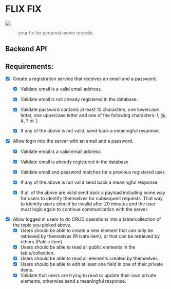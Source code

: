 # FLIX FIX
<img src= "https://i.imgur.com/3jOQG7W.jpeg">

> your fix for personal movie records.


## Backend API

## Requirements:

* [X] Create a registration service that receives an email and a password.
    * [X] Validate email is a valid email address.
    * [X] Validate email is not already registered in the database.
    * [X] Validate password contains at least 10 characters, one lowercase letter, one uppercase letter and one of the following characters: !, @, #, ? or ].
    * [X] If any of the above is not valid, send back a meaningful response.


* [X] Allow login into the server with an email and a password.
    * [X] Validate email is a valid email address
    * [X] Validate email is already registered in the database
    * [X] Validate email and password matches for a previous registered user.
    * [X] If any of the above is not valid send back a meaningful response.
    * [X] If all of the above are valid send back a payload including some way for users to identify themselves for subsequent requests. That way to identify users should be invalid after 20 minutes and the user must login again to continue communication with the server.


* [X] Allow logged in users to do CRUD operations into a table/collection of the topic you picked above.
    * [X] Users should be able to create a new element that can only be retrieved by themselves (Private item), or that can be retrieved by others (Public item).
    * [X] Users should be able to read all public elements in the table/collection.
    * [X] Users should be able to read all elements created by themselves.
    * [X] Users should be able to edit at least one field in one of their private items.
    * [X] Validate that users are trying to read or update their own private elements, otherwise send a meaningful response.
